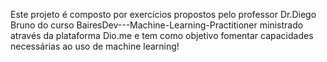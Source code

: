 Este projeto é composto por exercícios propostos pelo professor Dr.Diego Bruno do curso BairesDev---Machine-Learning-Practitioner ministrado através da plataforma Dio.me e tem como objetivo fomentar capacidades necessárias ao uso de machine learning!
